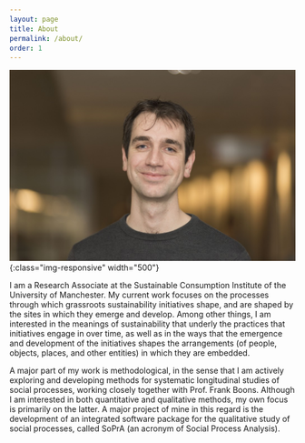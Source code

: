 ```yaml
---
layout: page
title: About
permalink: /about/
order: 1
---
```


![Me](/assets/images/Me.png){:class="img-responsive" width="500"}

I am a Research Associate at the Sustainable Consumption Institute of the University of Manchester. My current work focuses on the processes through which grassroots sustainability initiatives shape, and are shaped by the sites in which they emerge and develop. Among other things, I am interested in the meanings of sustainability that underly the practices that initiatives engage in over time, as well as in the ways that the emergence and development of the initiatives shapes the arrangements (of people, objects, places, and other entities) in which they are embedded. 

A major part of my work is methodological, in the sense that I am actively exploring and developing methods for systematic longitudinal studies of social processes, working closely together with Prof. Frank Boons. Although I am interested in both quantitative and qualitative methods, my own focus is primarily on the latter. A major project of mine in this regard is the development of an integrated software package for the qualitative study of social processes, called SoPrA (an acronym of Social Process Analysis).


